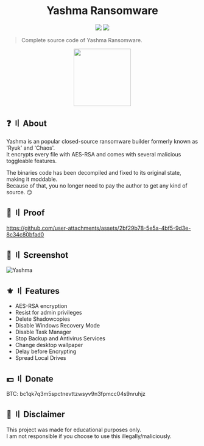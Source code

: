 <h1 align="center">Yashma Ransomware</h1>
<p align="center">
  <img src="https://img.shields.io/badge/Version-v1.2-blue" >
  <img src="https://img.shields.io/badge/Language-CSharp-green" >
  </a>
</p>

> Complete source code of Yashma Ransomware.

<p align="center"> 
  <kbd>
<img src="https://github.com/user-attachments/assets/09be404b-a734-4fb9-ab62-ae200068e275" width="150"></img>
  </kbd>
</p>

## ❓ 〢 About
Yashma is an popular closed-source ransomware builder formerly known as 'Ryuk' and 'Chaos'.  
It encrypts every file with AES-RSA and comes with several malicious toggleable features.  
  
The binaries code has been decompiled and fixed to its original state, making it moddable.  
Because of that, you no longer need to pay the author to get any kind of source. 😏  

## 🎥 〢 Proof
https://github.com/user-attachments/assets/2bf29b78-5e5a-4bf5-9d3e-8c34c80bfad0

## 📸 〢 Screenshot
![Yashma](https://github.com/user-attachments/assets/a65516ce-a223-43ff-952d-fb4ca9b860ee)

## ⚜️ 〢 Features
- AES-RSA encryption
- Resist for admin privileges
- Delete Shadowcopies
- Disable Windows Recovery Mode
- Disable Task Manager
- Stop Backup and Antivirus Services
- Change desktop wallpaper
- Delay before Encrypting
- Spread Local Drives

## 💵 〢 Donate
BTC: bc1qk7q3m5spctnevttzwsyv9n3fpmcc04s9nruhjz

## 💬 〢 Disclaimer
This project was made for educational purposes only.  
I am not responsible if you choose to use this illegally/maliciously.  
